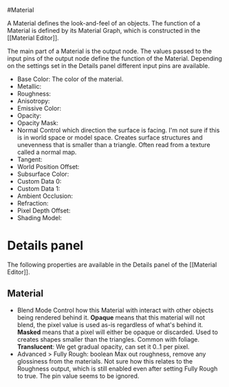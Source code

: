 #Material

A Material defines the look-and-feel of an objects.
The function of a Material is defined by its Material Graph, which is constructed in the [[Material Editor]].

The main part of a Material is the output node.
The values passed to the input pins of the output node define the function of the Material.
Depending on the settings set in the Details panel different input pins are available.

- Base Color: The color of the material.
- Metallic:
- Roughness:
- Anisotropy:
- Emissive Color:
- Opacity:
- Opacity Mask:
- Normal
  Control which direction the surface is facing. I'm not sure if this is in world space or model space.
  Creates surface structures and unevenness that is smaller than a triangle.
  Often read from a texture called a normal map.
- Tangent:
- World Position Offset:
- Subsurface Color:
- Custom Data 0:
- Custom Data 1:
- Ambient Occlusion:
- Refraction:
- Pixel Depth Offset:
- Shading Model:

# Details panel
The following properties are available in the Details panel of the [[Material Editor]].

## Material
- Blend Mode
  Control how this Material with interact with other objects being rendered behind it.
  **Opaque** means that this material will not blend, the pixel value is used as-is regardless of what's behind it.
  **Masked** means that a pixel will either be opaque or discarded. Used to creates shapes smaller than the triangles. Common with foliage.
  **Translucent**: We get gradual opacity, can set it 0..1 per pixel.
- Advanced > Fully Rough: boolean
  Max out roughness, remove any glossiness from the materials.
  Not sure how this relates to the Roughness output, which is still enabled even after setting Fully Rough to true.
  The pin value seems to be ignored.
